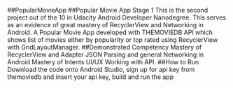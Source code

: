 ##PopularMovieApp
##Popular Movie App Stage 1 
This is the second project out of the 10 in Udacity Android Developer Nanodegree.
This serves as an evidence of great mastery of RecyclerView and Networking in Android.
A Popular Movie App developed with THEMOVIEDB API which shows list of movies either by popularity or top rated using RecyclerView with
GridLayoutManager.
##Demonstrated Competency
Mastery of RecyclerView and Adapter
JSON Parsing and general Networking in Android
Mastery of Intents
UI/UX
Working with API.
##How to Run
Download the code onto Android Studio, sign up for api key from themoviedb
and insert your api key, build and run the app
